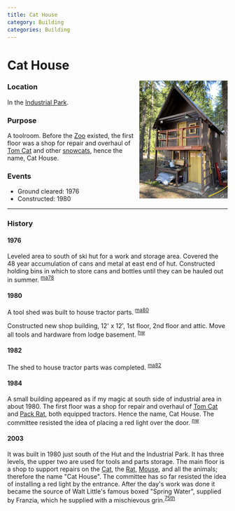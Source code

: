 ```yaml
---
title: Cat House
category: Building
categories: Building
---
```

# Cat House
<img src="img/2020-Cat-House.jpeg" style="width: 40%;" align="right">

### Location

In the [Industrial Park](Industrial-Park).

### Purpose

A toolroom. Before the [Zoo](Zoo) existed, the first floor was a shop for repair and overhaul of [Tom Cat](Tom-Cat) and other [snowcats](https://en.wikipedia.org/wiki/Snowcat), hence the name, Cat House.

### Events
- Ground cleared: 1976
- Constructed: 1980

---
### History

#### 1976

Leveled area to south of ski hut for a work and storage area. Covered the 48 year accumulation of cans and metal at east end of hut. Constructed holding bins in which to store cans and bottles until they can be hauled out in summer. <sup>[ma78][]</sup>

#### 1980

A tool shed was built to house tractor parts. <sup>[ma80][]</sup>

Constructed new shop building, 12' x 12', 1st floor, 2nd floor and attic. Move all tools and hardware from lodge basement. <sup>[hw][]</sup>

#### 1982

The shed to house tractor parts was completed. <sup>[ma82][]</sup>

#### 1984

A small building appeared as if my magic at south side of industrial area in about 1980. The first floor was a shop for repair and overhaul of [Tom Cat](Tom-Cat) and [Pack Rat](Pack-Rat), both equipped tractors. Hence the name, Cat House. The committee resisted the idea of placing a red light over the door. <sup>[nw][]</sup>

#### 2003

It was built in 1980 just south of the Hut and the Industrial Park. It has three levels, the upper two are used for tools and parts storage. The main floor is a shop to support repairs on the [Cat](Tom-Cat), the [Rat](Pack-Rat), [Mouse](Mouse), and all the animals; therefore the name "Cat House". The committee has so far resisted the idea of installing a red light by the entrance. After the day's work was done it became the source of Walt Little's famous boxed "Spring Water", supplied by Franzia, which he supplied with a mischievous grin.<sup>[75th][]</sup>


[75th]: Anniversary#75th
[ma78]: Mountaineer-Annual#1978
[ma80]: Mountaineer-Annual#1980
[ma82]: Mountaineer-Annual#1982
[nw]: Names-Walt "Meany Names by Walter Little, 1984"
[hw]: History-Walt "Meany History, by Walt Little"
